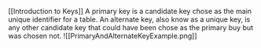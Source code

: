 [[Introduction to Keys]]
A primary key is a candidate key chose as the main unique identifier for a table. An alternate key, also know as a unique key, is any other candidate key that could have been chose as the primary buy but was chosen not.
![[PrimaryAndAlternateKeyExample.png]]